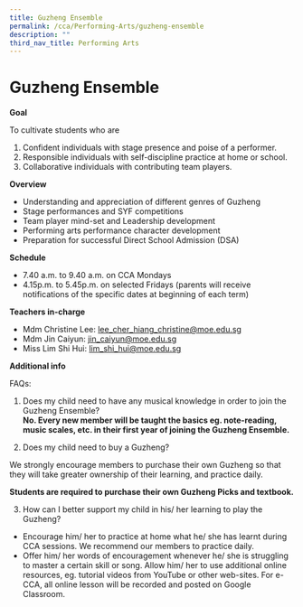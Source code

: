 ```yaml
---
title: Guzheng Ensemble
permalink: /cca/Performing-Arts/guzheng-ensemble
description: ""
third_nav_title: Performing Arts
---
```

# Guzheng Ensemble

**Goal**

To cultivate students who are
1.	Confident individuals with stage presence and poise of a performer.
2.	Responsible individuals with self-discipline practice at home or school.
3.	Collaborative individuals with contributing team players.

**Overview**


*	Understanding and appreciation of different genres of Guzheng 
*	Stage performances and SYF competitions
* Team player mind-set and Leadership development
*	Performing arts performance character development
*	Preparation for successful Direct School Admission (DSA)

**Schedule**


*	7.40 a.m. to 9.40 a.m. on CCA Mondays 
*	4.15p.m. to 5.45p.m. on selected Fridays (parents will receive notifications of the specific dates at beginning of each term)

**Teachers in-charge** 
* Mdm Christine Lee:          lee_cher_hiang_christine@moe.edu.sg
* Mdm Jin Caiyun:                jin_caiyun@moe.edu.sg
* Miss Lim Shi Hui:               lim_shi_hui@moe.edu.sg

**Additional info**

FAQs:
1. Does my child need to have any musical knowledge in order to join the Guzheng Ensemble? <br>
**No. Every new member will be taught the basics eg. note-reading, music scales, etc. in their first year of joining the Guzheng Ensemble.**

2. Does my child need to buy a Guzheng?


We strongly encourage members to purchase their own Guzheng so that they will take greater ownership of their learning, and practice daily. 

**Students are required to purchase their own Guzheng Picks and textbook.**

3. How can I better support my child in his/ her learning to play the Guzheng? <br>
 * Encourage him/ her to practice at home what he/ she has learnt during CCA sessions. We recommend our                         members to practice daily. 
 * Offer him/ her words of encouragement whenever he/ she is struggling to master a certain skill or song.                             Allow him/ her to use additional online resources, eg. tutorial videos from YouTube or other web-sites. For                     e-CCA, all online lesson will be recorded and posted on Google Classroom.